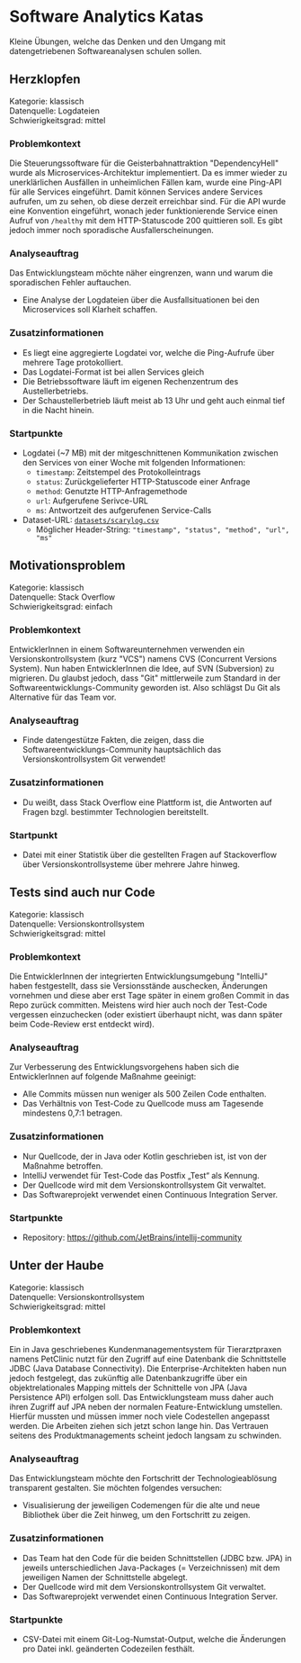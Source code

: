 # Software Analytics Katas
Kleine Übungen, welche das Denken und den Umgang mit datengetriebenen Softwareanalysen schulen sollen.

## Herzklopfen
Kategorie: klassisch  
Datenquelle: Logdateien  
Schwierigkeitsgrad: mittel  

### Problemkontext
Die Steuerungssoftware für die Geisterbahnattraktion "DependencyHell" wurde als Microservices-Architektur implementiert.
Da es immer wieder zu unerklärlichen Ausfällen in unheimlichen Fällen kam, wurde eine Ping-API für alle Services eingeführt.
Damit können Services andere Services aufrufen, um zu sehen, ob diese derzeit erreichbar sind.
Für die API wurde eine Konvention eingeführt, wonach jeder funktionierende Service einen Aufruf von `/healthy` mit dem HTTP-Statuscode 200 quittieren soll.
Es gibt jedoch immer noch sporadische Ausfallerscheinungen.

### Analyseauftrag

Das Entwicklungsteam möchte näher eingrenzen, wann und warum die sporadischen Fehler auftauchen.

- Eine Analyse der Logdateien über die Ausfallsituationen bei den Microservices soll Klarheit schaffen.

### Zusatzinformationen
-	Es liegt eine aggregierte Logdatei vor, welche die Ping-Aufrufe über mehrere Tage protokolliert.
- Das Logdatei-Format ist bei allen Services gleich
- Die Betriebssoftware läuft im eigenen Rechenzentrum des Austellerbetriebs.
- Der Schaustellerbetrieb läuft meist ab 13 Uhr und geht auch einmal tief in die Nacht hinein.

### Startpunkte
- Logdatei (~7 MB) mit der mitgeschnittenen Kommunikation zwischen den Services von einer Woche mit folgenden Informationen:
  - `timestamp`: Zeitstempel des Protokolleintrags
  - `status`: Zurückgelieferter HTTP-Statuscode einer Anfrage
  - `method`: Genutzte HTTP-Anfragemethode
  - `url`: Aufgerufene Serivce-URL
  - `ms`: Antwortzeit des aufgerufenen Service-Calls
- Dataset-URL: [`datasets/scarylog.csv`](https://raw.githubusercontent.com/feststelltaste/software-analytics-katas-de/master/datasets/scarylog.csv)
  - Möglicher Header-String: `"timestamp", "status", "method", "url", "ms"`

## Motivationsproblem
Kategorie: klassisch  
Datenquelle: Stack Overflow  
Schwierigkeitsgrad: einfach 

### Problemkontext
EntwicklerInnen in einem Softwareunternehmen verwenden ein Versionskontrollsystem (kurz "VCS") namens CVS (Concurrent Versions System).
Nun haben EntwicklerInnen die Idee, auf SVN (Subversion) zu migrieren.
Du glaubst jedoch, dass "Git" mittlerweile zum Standard in der Softwareentwicklungs-Community geworden ist.
Also schlägst Du Git als Alternative für das Team vor.

### Analyseauftrag
- Finde datengestütze Fakten, die zeigen, dass die Softwareentwicklungs-Community hauptsächlich das Versionskontrollsystem Git verwendet!

### Zusatzinformationen
- Du weißt, dass Stack Overflow eine Plattform ist, die Antworten auf Fragen bzgl. bestimmter Technologien bereitstellt.

### Startpunkt
- Datei mit einer Statistik über die gestellten Fragen auf Stackoverflow über Versionskontrollsysteme über mehrere Jahre hinweg.


## Tests sind auch nur Code
Kategorie: klassisch  
Datenquelle: Versionskontrollsystem  
Schwierigkeitsgrad: mittel  

### Problemkontext
Die EntwicklerInnen der integrierten Entwicklungsumgebung "IntelliJ" haben festgestellt, dass sie Versionsstände auschecken, Änderungen vornehmen und diese aber erst Tage später in einem großen Commit in das Repo zurück committen.
Meistens wird hier auch noch der Test-Code vergessen einzuchecken (oder existiert überhaupt nicht, was dann später beim Code-Review erst entdeckt wird).

### Analyseauftrag
Zur Verbesserung des Entwicklungsvorgehens haben sich die EntwicklerInnen auf folgende Maßnahme geeinigt:

-	Alle Commits müssen nun weniger als 500 Zeilen Code enthalten.
-	Das Verhältnis von Test-Code zu Quellcode muss am Tagesende mindestens 0,7:1 betragen.

### Zusatzinformationen
-	Nur Quellcode, der in Java oder Kotlin geschrieben ist, ist von der Maßnahme betroffen.
-	IntelliJ verwendet für Test-Code das Postfix „Test“ als Kennung.
-	Der Quellcode wird mit dem Versionskontrollsystem Git verwaltet.
-	Das Softwareprojekt verwendet einen Continuous Integration Server.

### Startpunkte
-	Repository: https://github.com/JetBrains/intellij-community


## Unter der Haube
Kategorie: klassisch  
Datenquelle: Versionskontrollsystem  
Schwierigkeitsgrad: mittel  

### Problemkontext
Ein in Java geschriebenes Kundenmanagementsystem für Tierarztpraxen namens PetClinic nutzt für den Zugriff auf eine Datenbank die Schnittstelle JDBC (Java Database Connectivity).
Die Enterprise-Architekten haben nun jedoch festgelegt, das zukünftig alle Datenbankzugriffe über ein objektrelationales Mapping mittels der Schnittelle von JPA (Java Persistence API) erfolgen soll.
Das Entwicklungsteam muss daher auch ihren Zugriff auf JPA neben der normalen Feature-Entwicklung umstellen. 
Hierfür mussten und müssen immer noch viele Codestellen angepasst werden.
Die Arbeiten ziehen sich jetzt schon lange hin.
Das Vertrauen seitens des Produktmanagements scheint jedoch langsam zu schwinden.

### Analyseauftrag
Das Entwicklungsteam möchte den Fortschritt der Technologieablösung transparent gestalten. Sie möchten folgendes versuchen:

- Visualisierung der jeweiligen Codemengen für die alte und neue Bibliothek über die Zeit hinweg, um den Fortschritt zu zeigen.

### Zusatzinformationen

- Das Team hat den Code für die beiden Schnittstellen (JDBC bzw. JPA) in jeweils unterschiedlichen Java-Packages (= Verzeichnissen) mit dem jeweiligen Namen der Schnittstelle abgelegt.
-	Der Quellcode wird mit dem Versionskontrollsystem Git verwaltet.	
-	Das Softwareprojekt verwendet einen Continuous Integration Server.

### Startpunkte
- CSV-Datei mit einem Git-Log-Numstat-Output, welche die Änderungen pro Datei inkl. geänderten Codezeilen festhält.
